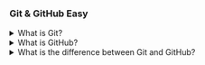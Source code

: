 ### Git & GitHub Easy

<details>
  <summary>What is Git?</summary>

**Git:** Git is a version control system that helps developers to track changes in their code, collaborate with others, and manage codebase history.

</details>

<details>
  <summary>What is GitHub?</summary>

**GitHub:** GitHub is a web-based platform that acts as a central hub for managing and tracking changes to computer code using a version control system called Git. It provides a collaborative environment for software developers to work on projects, share code, and keep track of modifications made by team members.

</details>

<details>
  <summary>What is the difference between Git and GitHub?</summary>
  
  <p>

1.  Git is a version control system, while GitHub is a platform for hosting Git repositories.

2.  Git allows users to manage and track changes to their codebase while GitHub allows multiple developers to work on the same project, contribute code, and collaborate seamlessly.

3.  Git is typically used locally on a developer's machine and can operate independently of any online platform.

</p>

</details>
